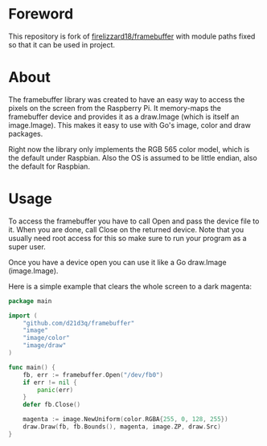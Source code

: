 # Foreword
This repository is fork of [firelizzard18/framebuffer](https://github.com/firelizzard18/framebuffer) with module paths fixed so that it can be used in project. 

# About
The framebuffer library was created to have an easy way to access the pixels on the screen from the Raspberry Pi.
It memory-maps the framebuffer device and provides it as a draw.Image (which is itself an image.Image).
This makes it easy to use with Go's image, color and draw packages.

Right now the library only implements the RGB 565 color model, which is the default under Raspbian. Also the OS is assumed to be
little endian, also the default for Raspbian.

# Usage
To access the framebuffer you have to call Open and pass the device file to it. When you are done, call Close on the returned device.
Note that you usually need root access for this so make sure to run your program as a super user.

Once you have a device open you can use it like a Go draw.Image (image.Image).

Here is a simple example that clears the whole screen to a dark magenta:

```Go
package main

import (
	"github.com/d21d3q/framebuffer"
	"image"
	"image/color"
	"image/draw"
)

func main() {
	fb, err := framebuffer.Open("/dev/fb0")
	if err != nil {
		panic(err)
	}
	defer fb.Close()

	magenta := image.NewUniform(color.RGBA{255, 0, 128, 255})
	draw.Draw(fb, fb.Bounds(), magenta, image.ZP, draw.Src)
}
```
